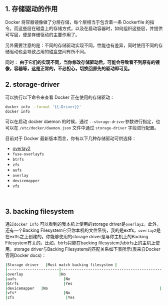

## 1. 存储驱动的作用

Docker 将容器镜像做了分层存储，每个层相当于包含着一条 Dockerfile 的指令。而这些层在磁盘上的存储方式，以及在启动容器时，如何组织这些层，并提供可写层，便是存储驱动的主要作用了。

另外需要注意的是：不同的存储驱动实现不同，性能也有差异，同时使用不同的存储驱动也会导致占用的磁盘空间有所不同。

同时： **由于它们的实现不同，当你修改存储驱动后，可能会导致看不到原有的镜像，容器等，这是正常的，不必担心，切换回原先的驱动即可见。**

## 2. storage-driver

可以执行以下命令来查看 Docker 正在使用的存储驱动：

```bash
docker info --format '{{.Driver}}'
docker info 
```

可以在启动 docker daemon 的时候，通过 `--storage-driver`​ 参数进行指定，也可以在 `/etc/docker/daemon.json`​ 文件中通过 `storage-driver`​ 字段进行配置。

目前对于 Docker 最新版本而言，你有以下几种存储驱动可供选择：

- [overlay2](docker%20存储驱动/overlay2原理.md)
- ​`fuse-overlayfs`​
- ​`btrfs`​
- ​`zfs`​
- ​`aufs`​
- ​`overlay`​
- ​`devicemapper`​
- ​`vfs`​

‍

## 3. backing filesystem

通过`docker info`​ 可以看到的我本机上使用的storage driver是`overlay2`​。此外，还有一个Backing Filesystem它只你本机的文件系统，我的是extfs，`overlay2`​是在extfs之上创建的。你能够使用的storage driver是与你主机上的Backing Filesystem有关的。比如，btrfs只能在backing filesystem为btrfs上的主机上使用。storage driver与Backing Filesystem的匹配关系如下表所示(表来自Docker官网Docker docs)：

```bash
|Storage driver   |Must match backing filesystem |
|-----------------------|---------------------------------------------|
|overlay                |No                                                  |
|aufs                     |No                                                  |
|btrfs                    |Yes                                                 |
|devicemapper   |No                                                  |
|vfs*                     |No                                                   |
|zfs                       |Yes                                                  |
```

‍
